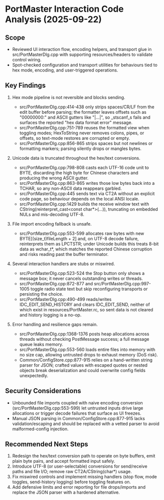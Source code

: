 PortMaster Interaction Code Analysis (2025-09-22)
=================================================

Scope
-----
- Reviewed UI interaction flow, encoding helpers, and transport glue in src/PortMasterDlg.cpp with supporting resources/headers to validate control wiring.
- Spot-checked configuration and transport utilities for behaviours tied to hex mode, encoding, and user-triggered operations.

Key Findings
------------
1. Hex mode pipeline is not reversible and blocks sending.
   - src/PortMasterDlg.cpp:414-438 only strips spaces/CR/LF from the edit buffer before parsing; the formatter leaves offsets such as "00000000:" and ASCII gutters like "|...|", so _stscanf_s fails and surfaces the reported "hex data format error" message.
   - src/PortMasterDlg.cpp:751-789 reuses the formatted view when toggling modes; HexToString never removes colons, pipes, or offsets, so text-mode restores are corrupted or empty.
   - src/PortMasterDlg.cpp:856-865 strips spaces but not newlines or formatting markers; parsing silently drops or mangles bytes.

2. Unicode data is truncated throughout the hex/text conversions.
   - src/PortMasterDlg.cpp:798-808 casts each UTF-16 code unit to BYTE, discarding the high byte for Chinese characters and producing the wrong ASCII gutter.
   - src/PortMasterDlg.cpp:863-865 writes those low bytes back into a TCHAR, so any non-ASCII data reappears garbled.
   - src/PortMasterDlg.cpp:445 sends text via CT2A without an explicit code page, so behaviour depends on the local ANSI locale.
   - src/PortMasterDlg.cpp:1429 builds the receive window text with CString(reinterpret_cast<const char*>(...)), truncating on embedded NULs and mis-decoding UTF-8.

3. File import encoding fallback is unsafe.
   - src/PortMasterDlg.cpp:553-599 allocates raw bytes with new BYTE[(size_t)fileLength + 2] and, on UTF-8 decode failure, reinterprets them as LPCTSTR; under Unicode builds this treats 8-bit data as wchar_t*, which matches the reported Chinese corruption and risks reading past the buffer terminator.

4. Several interaction handlers are stubs or miswired.
   - src/PortMasterDlg.cpp:523-524 the Stop button only shows a message box; it never cancels outstanding writes or threads.
   - src/PortMasterDlg.cpp:872-877 and src/PortMasterDlg.cpp:997-1005 toggle radio state text but skip reconfiguring transports or persisting the choice.
   - src/PortMasterDlg.cpp:490-499 reads/writes IDC_EDIT_SEND_HISTORY and clears IDC_EDIT_SEND, neither of which exist in resources/PortMaster.rc, so sent data is not cleared and history logging is a no-op.

5. Error handling and resilience gaps remain.
   - src/PortMasterDlg.cpp:1368-1376 posts heap allocations across threads without checking PostMessage success; a full message queue leaks memory.
   - src/PortMasterDlg.cpp:553-560 loads entire files into memory with no size cap, allowing untrusted drops to exhaust memory (DoS risk).
   - Common/ConfigStore.cpp:877-915 relies on a hand-written string parser for JSON; crafted values with escaped quotes or nested objects break deserialization and could overwrite config fields unexpectedly.

Security Considerations
-----------------------
- Unbounded file imports coupled with naive encoding conversion (src/PortMasterDlg.cpp:553-599) let untrusted inputs drive large allocations or trigger decode failures that surface as UI freezes.
- Manual JSON parsing in Common/ConfigStore.cpp:877-915 lacks validation/escaping and should be replaced with a vetted parser to avoid malformed-config injection.

Recommended Next Steps
----------------------
1. Redesign the hex/text conversion path to operate on byte buffers, emit plain byte pairs, and accept formatted input safely.
2. Introduce UTF-8 (or user-selectable) conversions for send/receive paths and file I/O; remove raw CT2A/CString(char*) usage.
3. Fix miswired controls and implement missing handlers (stop flow, mode toggles, send-history logging) before toggling features on.
4. Add defensive limits and error reporting for file drops/imports and replace the JSON parser with a hardened alternative.
